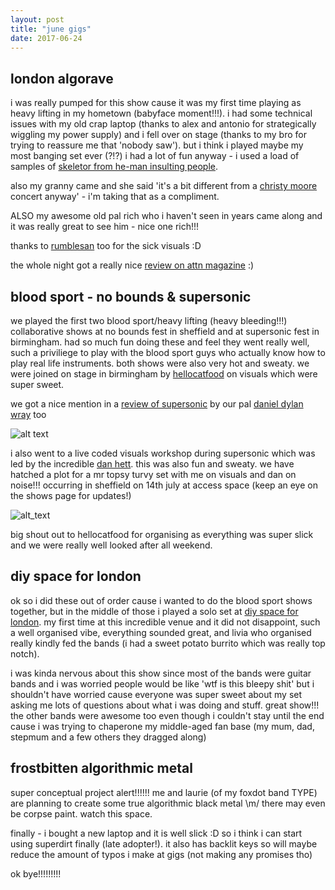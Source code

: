 ```yaml
---
layout: post
title: "june gigs"
date: 2017-06-24
---
```


## london algorave
i was really pumped for this show cause it was my first time playing as heavy lifting in my hometown (babyface moment!!!).  i had some technical issues with my old crap laptop (thanks to alex and antonio for strategically wiggling my power supply) and i fell over on stage (thanks to my bro for trying to reassure me that 'nobody saw').  but i think i played maybe my most banging set ever (?!?) i had a lot of fun anyway - i used a load of samples of <a href="https://www.youtube.com/watch?v=zloWEvRDhgI" target="_blank">skeletor from he-man insulting people</a>.

also my granny came and she said 'it's a bit different from a <a href="https://www.youtube.com/watch?v=cCd16mQO32M" target="_blank">christy moore</a> concert anyway' - i'm taking that as a compliment.

ALSO my awesome old pal rich who i haven't seen in years came along and it was really great to see him - nice one rich!!!

thanks to <a href="http://rumblesan.com/" target="_blank">rumblesan</a> too for the sick visuals :D

the whole night got a really nice <a href="http://www.attnmagazine.co.uk/performance/12025" target="_blank">review on attn magazine</a> :)

## blood sport - no bounds & supersonic
we played the first two blood sport/heavy lifting (heavy bleeding!!!) collaborative shows at no bounds fest in sheffield and at supersonic fest in birmingham.  had so much fun doing these and feel they went really well, such a priviliege to play with the blood sport guys who actually know how to play real life instruments.  both shows were also very hot and sweaty.  we were joined on stage in birmingham by <a href="http://www.hellocatfood.com/" target="_blank">hellocatfood</a> on visuals which were super sweet.

we got a nice mention in a <a href="http://www.independent.co.uk/arts-entertainment/music/reviews/supersonic-festival-birmingham-review-this-heat-jenny-hval-pictures-a7805171.html" target="_blank">review of supersonic</a> by our pal <a href="https://twitter.com/DanielDylanWray" target="_blank">daniel dylan wray</a> too

![alt text](https://s16.postimg.org/s2jpqxj3p/unnamed.jpg "pic of us at no bounds")

i also went to a live coded visuals workshop during supersonic which was led by the incredible <a href="https://danhett.com/" target="_blank">dan hett</a>.  this was also fun and sweaty.  we have hatched a plot for a mr topsy turvy set with me on visuals and dan on noise!!!  occurring in sheffield on 14th july at access space (keep an eye on the shows page for updates!)

![alt_text](https://s7.postimg.org/xyqx0o82z/dan_hett.jpg "dan hett's workshop")

big shout out to hellocatfood for organising as everything was super slick and we were really well looked after all weekend.

## diy space for london
ok so i did these out of order cause i wanted to do the blood sport shows together, but in the middle of those i played a solo set at <a href="https://diyspaceforlondon.org/" target="_blank">diy space for london</a>.  my first time at this incredible venue and it did not disappoint, such a well organised vibe, everything sounded great, and livia who organised really kindly fed the bands (i had a sweet potato burrito which was really top notch).

i was kinda nervous about this show since most of the bands were guitar bands and i was worried people would be like 'wtf is this bleepy shit' but i shouldn't have worried cause everyone was super sweet about my set asking me lots of questions about what i was doing and stuff.  great show!!! the other bands were awesome too even though i couldn't stay until the end cause i was trying to chaperone my middle-aged fan base (my mum, dad, stepmum and a few others they dragged along)

## frostbitten algorithmic metal
super conceptual project alert!!!!!! me and laurie (of my foxdot band TYPE) are planning to create some true algorithmic black metal \m/ there may even be corpse paint. watch this space.

finally - i bought a new laptop and it is well slick :D so i think i can start using superdirt finally (late adopter!).  it also has backlit keys so will maybe reduce the amount of typos i make at gigs (not making any promises tho)

ok bye!!!!!!!!!
